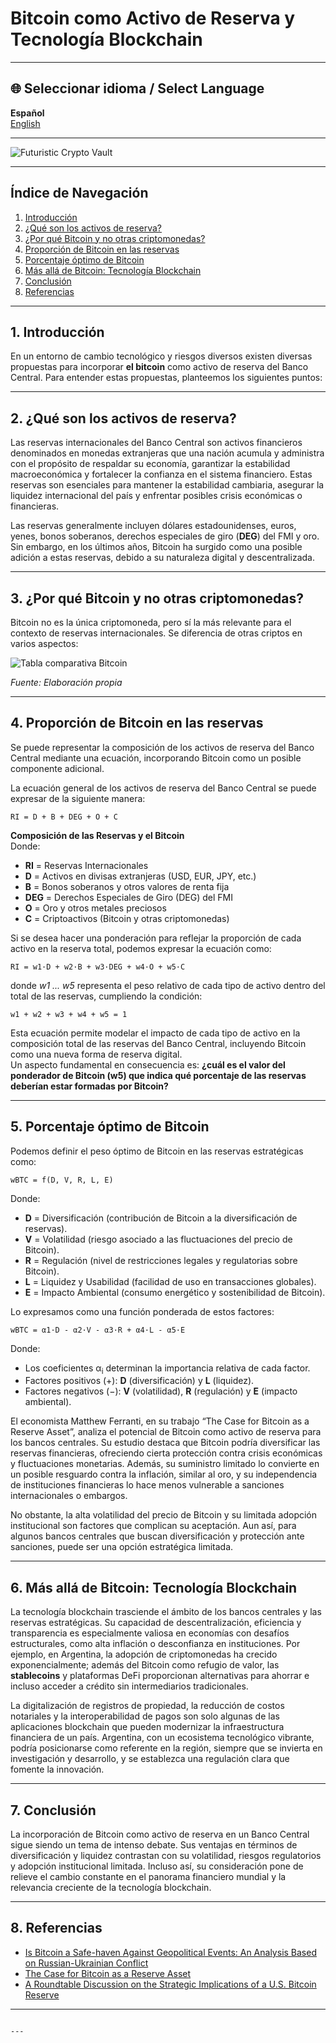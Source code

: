 
# Bitcoin como Activo de Reserva y Tecnología Blockchain

---

## 🌐 Seleccionar idioma / Select Language
**Español**  
[English](https://economiayetica.blogspot.com/2025/02/html-bitcoin-como-activo-de-reserva-y.html)

---

![Futuristic Crypto Vault](https://blogger.googleusercontent.com/img/b/R29vZ2xl/AVvXsEiAmIQgzNYW7MyS_VMS9TRv1etdpfxgtorpAZIo6n1Ba-ZV7zgZmkxUB7SeyQ4T3MDAw7VoPj_CtYTQ2P4f7YcRNgk8PFyV_apCZZi9vNnjIURwsKrrUdTSej1JbEhgBW4czmE8Nu1u_H7I-0ka-JQlTiamGLsaS6IhUseLhqhu5dg-7kAV34aXRoFnt6E/s320/20250205_1105_Futuristic%20Crypto%20Vault_simple_compose_01jkb6wn2qe219bqc61hzx6726.gif)

---

## Índice de Navegación
1. [Introducción](#introduccion-es)  
2. [¿Qué son los activos de reserva?](#activos-es)  
3. [¿Por qué Bitcoin y no otras criptomonedas?](#bitcoin-es)  
4. [Proporción de Bitcoin en las reservas](#proporcion-es)  
5. [Porcentaje óptimo de Bitcoin](#porcentaje-es)  
6. [Más allá de Bitcoin: Tecnología Blockchain](#tecnologia-es)  
7. [Conclusión](#conclusion-es)  
8. [Referencias](#referencias-es)

---

## 1. Introducción <a name="introduccion-es"></a>

En un entorno de cambio tecnológico y riesgos diversos existen diversas propuestas para incorporar **el bitcoin** como activo de reserva del Banco Central. Para entender estas propuestas, planteemos los siguientes puntos:

---

## 2. ¿Qué son los activos de reserva? <a name="activos-es"></a>

Las reservas internacionales del Banco Central son activos financieros denominados en monedas extranjeras que una nación acumula y administra con el propósito de respaldar su economía, garantizar la estabilidad macroeconómica y fortalecer la confianza en el sistema financiero. Estas reservas son esenciales para mantener la estabilidad cambiaria, asegurar la liquidez internacional del país y enfrentar posibles crisis económicas o financieras.

Las reservas generalmente incluyen dólares estadounidenses, euros, yenes, bonos soberanos, derechos especiales de giro (**DEG**) del FMI y oro. Sin embargo, en los últimos años, Bitcoin ha surgido como una posible adición a estas reservas, debido a su naturaleza digital y descentralizada.

---

## 3. ¿Por qué Bitcoin y no otras criptomonedas? <a name="bitcoin-es"></a>

Bitcoin no es la única criptomoneda, pero sí la más relevante para el contexto de reservas internacionales. Se diferencia de otras criptos en varios aspectos:

![Tabla comparativa Bitcoin](https://blogger.googleusercontent.com/img/b/R29vZ2xl/AVvXsEjLDtu_AzXJbIzFgqwz-PahS36fhx9oxoWGjELxLMc9Q2XhOcGorMnIwcBaTIijWq4BUh0fmddvgqNxsztWDIgL9cAr__HeYxS7uGb1Nlb4Fo22B-_sVcbIFrbxiMjnY_JCLU7P6qi5-H3k772v4Dt7j3OuffdFWIl5sTHJ4c6b19Ek1Fy3ygvlLaw1JCA/s320/tabla%20bitcoin.png)

_Fuente: Elaboración propia_

---

## 4. Proporción de Bitcoin en las reservas <a name="proporcion-es"></a>

Se puede representar la composición de los activos de reserva del Banco Central mediante una ecuación, incorporando Bitcoin como un posible componente adicional.

La ecuación general de los activos de reserva del Banco Central se puede expresar de la siguiente manera:

```
RI = D + B + DEG + O + C
```

**Composición de las Reservas y el Bitcoin**  
Donde:
- **RI** = Reservas Internacionales  
- **D** = Activos en divisas extranjeras (USD, EUR, JPY, etc.)  
- **B** = Bonos soberanos y otros valores de renta fija  
- **DEG** = Derechos Especiales de Giro (DEG) del FMI  
- **O** = Oro y otros metales preciosos  
- **C** = Criptoactivos (Bitcoin y otras criptomonedas)

Si se desea hacer una ponderación para reflejar la proporción de cada activo en la reserva total, podemos expresar la ecuación como:

```
RI = w1·D + w2·B + w3·DEG + w4·O + w5·C
```

donde *w1 ... w5* representa el peso relativo de cada tipo de activo dentro del total de las reservas, cumpliendo la condición:

```
w1 + w2 + w3 + w4 + w5 = 1
```

Esta ecuación permite modelar el impacto de cada tipo de activo en la composición total de las reservas del Banco Central, incluyendo Bitcoin como una nueva forma de reserva digital.  
Un aspecto fundamental en consecuencia es: **¿cuál es el valor del ponderador de Bitcoin (w5) que indica qué porcentaje de las reservas deberían estar formadas por Bitcoin?**

---

## 5. Porcentaje óptimo de Bitcoin <a name="porcentaje-es"></a>

Podemos definir el peso óptimo de Bitcoin en las reservas estratégicas como:

```
wBTC = f(D, V, R, L, E)
```

Donde:  
- **D** = Diversificación (contribución de Bitcoin a la diversificación de reservas).  
- **V** = Volatilidad (riesgo asociado a las fluctuaciones del precio de Bitcoin).  
- **R** = Regulación (nivel de restricciones legales y regulatorias sobre Bitcoin).  
- **L** = Liquidez y Usabilidad (facilidad de uso en transacciones globales).  
- **E** = Impacto Ambiental (consumo energético y sostenibilidad de Bitcoin).

Lo expresamos como una función ponderada de estos factores:

```
wBTC = α1·D - α2·V - α3·R + α4·L - α5·E
```

Donde:
- Los coeficientes α<sub>i</sub> determinan la importancia relativa de cada factor.  
- Factores positivos (+): **D** (diversificación) y **L** (liquidez).  
- Factores negativos (−): **V** (volatilidad), **R** (regulación) y **E** (impacto ambiental).

El economista Matthew Ferranti, en su trabajo “The Case for Bitcoin as a Reserve Asset”, analiza el potencial de Bitcoin como activo de reserva para los bancos centrales. Su estudio destaca que Bitcoin podría diversificar las reservas financieras, ofreciendo cierta protección contra crisis económicas y fluctuaciones monetarias. Además, su suministro limitado lo convierte en un posible resguardo contra la inflación, similar al oro, y su independencia de instituciones financieras lo hace menos vulnerable a sanciones internacionales o embargos.

No obstante, la alta volatilidad del precio de Bitcoin y su limitada adopción institucional son factores que complican su aceptación. Aun así, para algunos bancos centrales que buscan diversificación y protección ante sanciones, puede ser una opción estratégica limitada.

---

## 6. Más allá de Bitcoin: Tecnología Blockchain <a name="tecnologia-es"></a>

La tecnología blockchain trasciende el ámbito de los bancos centrales y las reservas estratégicas. Su capacidad de descentralización, eficiencia y transparencia es especialmente valiosa en economías con desafíos estructurales, como alta inflación o desconfianza en instituciones. Por ejemplo, en Argentina, la adopción de criptomonedas ha crecido exponencialmente; además del Bitcoin como refugio de valor, las **stablecoins** y plataformas DeFi proporcionan alternativas para ahorrar e incluso acceder a crédito sin intermediarios tradicionales.

La digitalización de registros de propiedad, la reducción de costos notariales y la interoperabilidad de pagos son solo algunas de las aplicaciones blockchain que pueden modernizar la infraestructura financiera de un país. Argentina, con un ecosistema tecnológico vibrante, podría posicionarse como referente en la región, siempre que se invierta en investigación y desarrollo, y se establezca una regulación clara que fomente la innovación.

---

## 7. Conclusión <a name="conclusion-es"></a>

La incorporación de Bitcoin como activo de reserva en un Banco Central sigue siendo un tema de intenso debate. Sus ventajas en términos de diversificación y liquidez contrastan con su volatilidad, riesgos regulatorios y adopción institucional limitada. Incluso así, su consideración pone de relieve el cambio constante en el panorama financiero mundial y la relevancia creciente de la tecnología blockchain.

---

## 8. Referencias <a name="referencias-es"></a>

- [Is Bitcoin a Safe-haven Against Geopolitical Events: An Analysis Based on Russian-Ukrainian Conflict](https://www.researchgate.net/publication/369870223_Is_Bitcoin_a_Safe-haven_Against_Geopolitical_Events_An_Analysis_Based_on_Russian-Ukrainian_Conflict)  
- [The Case for Bitcoin as a Reserve Asset](https://bitcoinindustrybody.org.au/wp-content/uploads/2024/12/2024-10-23-Bitcoin-Policy-Institute-The-Case-for-Bitcoin-as-a-Reserve-Asset.pdf)  
- [A Roundtable Discussion on the Strategic Implications of a U.S. Bitcoin Reserve](https://papers.ssrn.com/sol3/papers.cfm?abstract_id=5067147)

---
```

---
